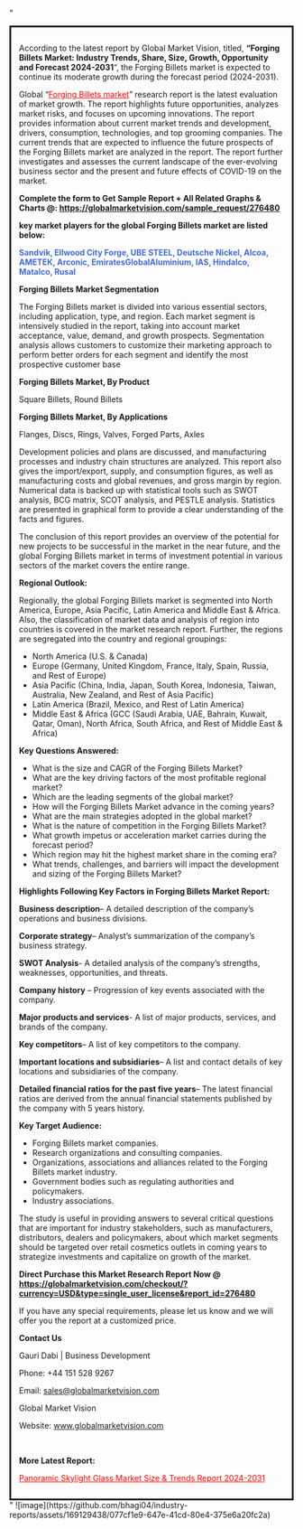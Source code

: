 "<div style='border: 3px solid black; padding: 1em;'>

According to the latest report by Global Market Vision, titled, <strong>“Forging Billets Market: Industry Trends, Share, Size, Growth, Opportunity and Forecast 2024-2031</strong>“, the Forging Billets market is expected to continue its moderate growth during the forecast period (2024-2031).

Global “<a style='color: #ff0000;' href='https://globalmarketvision.com/reports/global-forging-billets-market/276480'>Forging Billets market</a>” research report is the latest evaluation of market growth. The report highlights future opportunities, analyzes market risks, and focuses on upcoming innovations. The report provides information about current market trends and development, drivers, consumption, technologies, and top grooming companies. The current trends that are expected to influence the future prospects of the Forging Billets market are analyzed in the report. The report further investigates and assesses the current landscape of the ever-evolving business sector and the present and future effects of COVID-19 on the market.

<strong>Complete the form to Get Sample Report + All Related Graphs &amp; Charts @: <a style='color: #ff0000;' href='https://globalmarketvision.com/sample_request/276480?utm_source=linkedinPulse&utm_medium=SN&utm_campaign=SN'><strong>https://globalmarketvision.com/sample_request/276480</strong></a></strong>

<strong>key market players for the global Forging Billets market are listed below:</strong>

<strong style='color: #4169e1;'>Sandvik, Ellwood City Forge, UBE STEEL, Deutsche Nickel, Alcoa, AMETEK, Arconic, EmiratesGlobalAluminium, IAS, Hindalco, Matalco, Rusal</strong>

<strong>Forging Billets Market Segmentation</strong>

The Forging Billets market is divided into various essential sectors, including application, type, and region. Each market segment is intensively studied in the report, taking into account market acceptance, value, demand, and growth prospects. Segmentation analysis allows customers to customize their marketing approach to perform better orders for each segment and identify the most prospective customer base

<strong>Forging Billets Market, By Product</strong>

Square Billets, Round Billets

<strong>Forging Billets Market, By Applications</strong>

Flanges, Discs, Rings, Valves, Forged Parts, Axles

Development policies and plans are discussed, and manufacturing processes and industry chain structures are analyzed. This report also gives the import/export, supply, and consumption figures, as well as manufacturing costs and global revenues, and gross margin by region. Numerical data is backed up with statistical tools such as SWOT analysis, BCG matrix, SCOT analysis, and PESTLE analysis. Statistics are presented in graphical form to provide a clear understanding of the facts and figures.

The conclusion of this report provides an overview of the potential for new projects to be successful in the market in the near future, and the global Forging Billets market in terms of investment potential in various sectors of the market covers the entire range.

<strong>Regional Outlook:</strong>

Regionally, the global Forging Billets market is segmented into North America, Europe, Asia Pacific, Latin America and Middle East &amp; Africa. Also, the classification of market data and analysis of region into countries is covered in the market research report. Further, the regions are segregated into the country and regional groupings:
<ul>
  <li>North America (U.S. &amp; Canada)</li>
  <li>Europe (Germany, United Kingdom, France, Italy, Spain, Russia, and Rest of Europe)</li>
  <li>Asia Pacific (China, India, Japan, South Korea, Indonesia, Taiwan, Australia, New Zealand, and Rest of Asia Pacific)</li>
  <li>Latin America (Brazil, Mexico, and Rest of Latin America)</li>
  <li>Middle East &amp; Africa (GCC (Saudi Arabia, UAE, Bahrain, Kuwait, Qatar, Oman), North Africa, South Africa, and Rest of Middle East &amp; Africa)</li>
</ul>
<strong>Key Questions Answered:</strong>
<ul>
  <li>What is the size and CAGR of the Forging Billets Market?</li>
  <li>What are the key driving factors of the most profitable regional market?</li>
  <li>Which are the leading segments of the global market?</li>
  <li>How will the Forging Billets Market advance in the coming years?</li>
  <li>What are the main strategies adopted in the global market?</li>
  <li>What is the nature of competition in the Forging Billets Market?</li>
  <li>What growth impetus or acceleration market carries during the forecast period?</li>
  <li>Which region may hit the highest market share in the coming era?</li>
  <li>What trends, challenges, and barriers will impact the development and sizing of the Forging Billets Market?</li>
</ul>
<strong>Highlights Following Key Factors in Forging Billets Market Report:</strong>

<strong>Business description</strong>– A detailed description of the company’s operations and business divisions.

<strong>Corporate strategy</strong>– Analyst’s summarization of the company’s business strategy.

<strong>SWOT Analysis</strong>- A detailed analysis of the company’s strengths, weaknesses, opportunities, and threats.

<strong>Company history</strong> – Progression of key events associated with the company.

<strong>Major products and services</strong>- A list of major products, services, and brands of the company.

<strong>Key competitors</strong>– A list of key competitors to the company.

<strong>Important locations and subsidiaries</strong>– A list and contact details of key locations and subsidiaries of the company.

<strong>Detailed financial ratios for the past five years</strong>– The latest financial ratios are derived from the annual financial statements published by the company with 5 years history.

<strong>Key Target Audience:</strong>
<ul>
  <li>Forging Billets market companies.</li>
  <li>Research organizations and consulting companies.</li>
  <li>Organizations, associations and alliances related to the Forging Billets market industry.</li>
  <li>Government bodies such as regulating authorities and policymakers.</li>
  <li>Industry associations.</li>
</ul>
The study is useful in providing answers to several critical questions that are important for industry stakeholders, such as manufacturers, distributors, dealers and policymakers, about which market segments should be targeted over retail cosmetics outlets in coming years to strategize investments and capitalize on growth of the market.

<strong>Direct Purchase this Market Research Report Now @ </strong><strong><a style='color: #ff0000;' href='https://globalmarketvision.com/checkout/?currency=USD&type=single_user_license&report_id=276480?utm_source=linkedinPulse&utm_medium=SN&utm_campaign=SN'><strong>https://globalmarketvision.com/checkout/?currency=USD&type=single_user_license&report_id=276480</strong></a></strong>

If you have any special requirements, please let us know and we will offer you the report at a customized price.
<p id='ember58' class='ember-view reader-content-blocks__paragraph'><strong>Contact Us</strong></p>
<p id='ember59' class='ember-view reader-content-blocks__paragraph'>Gauri Dabi | Business Development</p>
<p id='ember60' class='ember-view reader-content-blocks__paragraph'>Phone: +44 151 528 9267</p>
Email: <a href='mailto:sales@globalmarketvision.com'>sales@globalmarketvision.com</a>

Global Market Vision

Website: <a href='http://www.globalmarketvision.com'>www.globalmarketvision.com</a>

&nbsp;

<strong>More Latest Report:</strong>

<a style='color: #ff0000;' href='https://www.linkedin.com/pulse/panoramic-skylight-glass-market-size-trends-report-2024-2031-raut-it2qf/?published=t'>Panoramic Skylight Glass Market Size & Trends Report 2024-2031</a>

</div>"
![image](https://github.com/bhagi04/industry-reports/assets/169129438/077cf1e9-647e-41cd-80e4-375e6a20fc2a)
